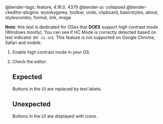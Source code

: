 @bender-tags: feature, 4.16.0, 4379
@bender-ui: collapsed
@bender-ckeditor-plugins: wysiwygarea, toolbar, undo, clipboard, basicstyles, about, stylescombo, format, link, image

**Note**: this test is dedicated for OSes that **DOES** support high contrast mode (Windows mostly). You can see if HC Mode is correctly detected based on test indicator (`HC is on`). This feature is not supported on Google Chrome, Safari and mobile.

1. Enable high contrast mode in your OS.
2. Check the editor.

	## Expected

	Buttons in the UI are replaced by text labels.

	## Unexpected

	Buttons in the UI are displayed with icons.
